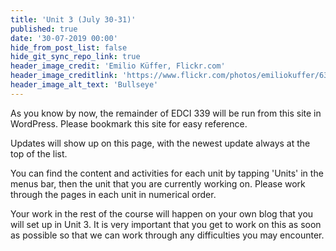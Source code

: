 ```yaml
---
title: 'Unit 3 (July 30-31)'
published: true
date: '30-07-2019 00:00'
hide_from_post_list: false
hide_git_sync_repo_link: true
header_image_credit: 'Emilio Küffer, Flickr.com'
header_image_creditlink: 'https://www.flickr.com/photos/emiliokuffer/6384294717/'
header_image_alt_text: 'Bullseye'
---
```


As you know by now, the remainder of EDCI 339 will be run from this site in WordPress. Please bookmark this site for easy reference.

Updates will show up on this page, with the newest update always at the top of the list.

You can find the content and activities for each unit by tapping 'Units' in the menus bar, then the unit that you are currently working on. Please work through the pages in each unit in numerical order.

Your work in the rest of the course will happen on your own blog that you will set up in Unit 3. It is very important that you get to work on this as soon as possible so that we can work through any difficulties you may encounter.
